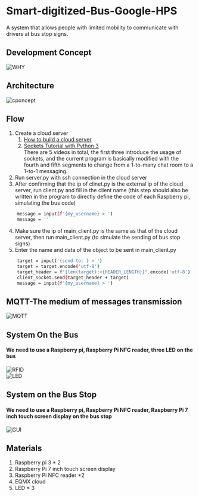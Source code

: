 # Smart-digitized-Bus-Google-HPS
A system that allows people with limited mobility to communicate with drivers at bus stop signs.
## Development Concept
![WHY](https://github.com/hsieh672/Smart-digitized-Bus-Google-HPS/blob/main/imag/WHY.png)
## Architecture
![cponcept](https://github.com/hsieh672/Smart-digitized-Bus-Google-HPS/blob/main/imag/concept.png)  
## Flow
1. Create a cloud server  
   1. [How to build a cloud server](https://www.youtube.com/watch?v=5OL7fu2R4M8&ab_channel=JayMartMedia)  
   2. [Sockets Tutorial with Python 3](https://pythonprogramming.net/sockets-tutorial-python-3/)  
   There are 5 videos in total, the first three introduce the usage of sockets, and the current program is basically modified with the fourth and fifth segments to    change from a 1-to-many chat room to a 1-to-1 messaging.
3. Run server.py with ssh connection in the cloud server  
4. After confirming that the ip of clinet.py is the external ip of the cloud server, run client.py and fill in the client name (this step should also be written in the program to directly define the code of each Raspberry pi, simulating the bus code)  
```sh
    message = input(f'{my_username} > ')
    message = ''
```
4. Make sure the ip of main_client.py is the same as that of the cloud server, then run main_client.py (to simulate the sending of bus stop signs)  
5. Enter the name and data of the object to be sent in main_client.py  
```sh
    target = input('{send to: } > ')
    target = target.encode('utf-8')
    target_header = f"{len(target):<{HEADER_LENGTH}}".encode('utf-8')
    client_socket.send(target_header + target)
    message = input(f'{my_username} > ')
```
## MQTT-The medium of messages transmission
![MQTT](https://github.com/hsieh672/Smart-digitized-Bus-Google-HPS/blob/main/imag/MQTT.png)  
## System On the Bus
#### We need to use a Raspberry pi, Raspberry Pi NFC reader, three LED on the bus  
![RFID](https://github.com/hsieh672/Smart-digitized-Bus-Google-HPS/blob/main/imag/RFID.png)  
![LED](https://github.com/hsieh672/Smart-digitized-Bus-Google-HPS/blob/main/imag/LED.png)  
## System on the Bus Stop
#### We need to use a Raspberry pi, Raspberry Pi NFC reader, Raspberry Pi 7 inch touch screen display on the bus stop  
![GUI](https://github.com/hsieh672/Smart-digitized-Bus-Google-HPS/blob/main/imag/GUI.png)
## Materials
1. Raspberry pi 3 * 2  
2. Raspberry Pi 7 inch touch screen display  
3. Raspberry Pi NFC reader *2  
4. EQMX cloud  
5. LED * 3  
